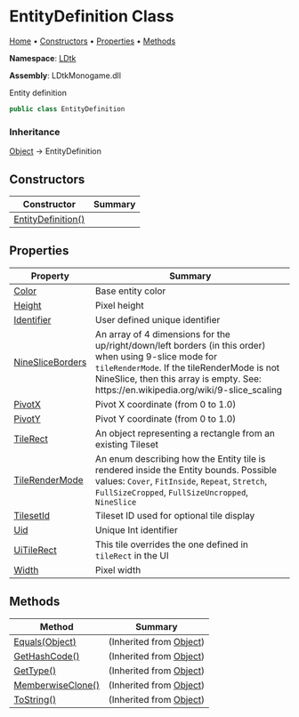 # EntityDefinition Class

[Home](../../README.md) &#x2022; [Constructors](#constructors) &#x2022; [Properties](#properties) &#x2022; [Methods](#methods)

**Namespace**: [LDtk](../README.md)

**Assembly**: LDtkMonogame\.dll

  
 Entity definition 

```csharp
public class EntityDefinition
```

### Inheritance

[Object](https://docs.microsoft.com/en-us/dotnet/api/system.object) &#x2192; EntityDefinition

## Constructors

| Constructor | Summary |
| ----------- | ------- |
| [EntityDefinition()](-ctor/README.md) | |

## Properties

| Property | Summary |
| -------- | ------- |
| [Color](Color/README.md) |  Base entity color  |
| [Height](Height/README.md) |  Pixel height  |
| [Identifier](Identifier/README.md) |  User defined unique identifier  |
| [NineSliceBorders](NineSliceBorders/README.md) |  An array of 4 dimensions for the up/right/down/left borders \(in this order\) when using 9\-slice mode for `tileRenderMode`\.  If the tileRenderMode is not NineSlice, then this array is empty\.  See: https://en\.wikipedia\.org/wiki/9\-slice\_scaling  |
| [PivotX](PivotX/README.md) |  Pivot X coordinate \(from 0 to 1\.0\)  |
| [PivotY](PivotY/README.md) |  Pivot Y coordinate \(from 0 to 1\.0\)  |
| [TileRect](TileRect/README.md) |  An object representing a rectangle from an existing Tileset  |
| [TileRenderMode](TileRenderMode/README.md) |  An enum describing how the Entity tile is rendered inside the Entity bounds\. Possible values: `Cover`, `FitInside`, `Repeat`, `Stretch`, `FullSizeCropped`, `FullSizeUncropped`, `NineSlice`  |
| [TilesetId](TilesetId/README.md) |  Tileset ID used for optional tile display  |
| [Uid](Uid/README.md) |  Unique Int identifier  |
| [UiTileRect](UiTileRect/README.md) |  This tile overrides the one defined in `tileRect` in the UI  |
| [Width](Width/README.md) |  Pixel width  |

## Methods

| Method | Summary |
| ------ | ------- |
| [Equals(Object)](https://docs.microsoft.com/en-us/dotnet/api/system.object.equals) |  \(Inherited from [Object](https://docs.microsoft.com/en-us/dotnet/api/system.object)\) |
| [GetHashCode()](https://docs.microsoft.com/en-us/dotnet/api/system.object.gethashcode) |  \(Inherited from [Object](https://docs.microsoft.com/en-us/dotnet/api/system.object)\) |
| [GetType()](https://docs.microsoft.com/en-us/dotnet/api/system.object.gettype) |  \(Inherited from [Object](https://docs.microsoft.com/en-us/dotnet/api/system.object)\) |
| [MemberwiseClone()](https://docs.microsoft.com/en-us/dotnet/api/system.object.memberwiseclone) |  \(Inherited from [Object](https://docs.microsoft.com/en-us/dotnet/api/system.object)\) |
| [ToString()](https://docs.microsoft.com/en-us/dotnet/api/system.object.tostring) |  \(Inherited from [Object](https://docs.microsoft.com/en-us/dotnet/api/system.object)\) |

